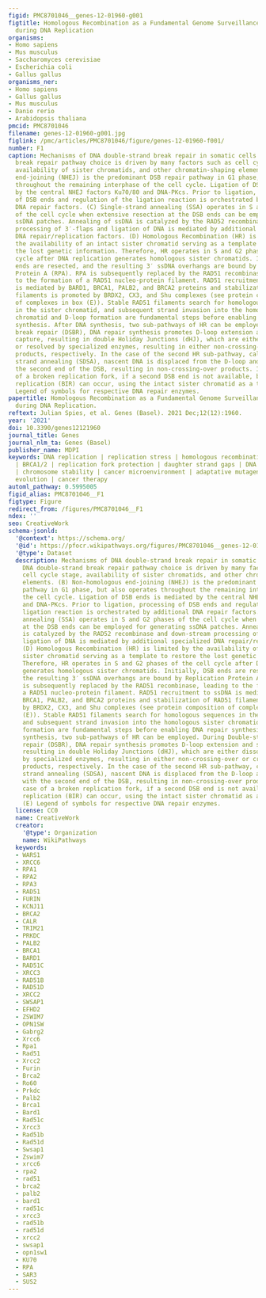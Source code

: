 ```yaml
---
figid: PMC8701046__genes-12-01960-g001
figtitle: Homologous Recombination as a Fundamental Genome Surveillance Mechanism
  during DNA Replication
organisms:
- Homo sapiens
- Mus musculus
- Saccharomyces cerevisiae
- Escherichia coli
- Gallus gallus
organisms_ner:
- Homo sapiens
- Gallus gallus
- Mus musculus
- Danio rerio
- Arabidopsis thaliana
pmcid: PMC8701046
filename: genes-12-01960-g001.jpg
figlink: /pmc/articles/PMC8701046/figure/genes-12-01960-f001/
number: F1
caption: Mechanisms of DNA double-strand break repair in somatic cells. (A) DNA double-strand
  break repair pathway choice is driven by many factors such as cell cycle stage,
  availability of sister chromatids, and other chromatin-shaping elements. (B) Non-homologous
  end-joining (NHEJ) is the predominant DSB repair pathway in G1 phase, but also operates
  throughout the remaining interphase of the cell cycle. Ligation of DSB ends is mediated
  by the central NHEJ factors Ku70/80 and DNA-PKcs. Prior to ligation, processing
  of DSB ends and regulation of the ligation reaction is orchestrated by additional
  DNA repair factors. (C) Single-strand annealing (SSA) operates in S and G2 phases
  of the cell cycle when extensive resection at the DSB ends can be employed for generating
  ssDNA patches. Annealing of ssDNA is catalyzed by the RAD52 recombinase and down-stream
  processing of 3′-flaps and ligation of DNA is mediated by additional specialized
  DNA repair/replication factors. (D) Homologous Recombination (HR) is limited by
  the availability of an intact sister chromatid serving as a template to restore
  the lost genetic information. Therefore, HR operates in S and G2 phases of the cell
  cycle after DNA replication generates homologous sister chromatids. Initially, DSB
  ends are resected, and the resulting 3′ ssDNA overhangs are bound by Replication
  Protein A (RPA). RPA is subsequently replaced by the RAD51 recombinase, leading
  to the formation of a RAD51 nucleo-protein filament. RAD51 recruitment to ssDNA
  is mediated by BARD1, BRCA1, PALB2, and BRCA2 proteins and stabilization of RAD51
  filaments is promoted by BRDX2, CX3, and Shu complexes (see protein composition
  of complexes in box (E)). Stable RAD51 filaments search for homologous sequences
  in the sister chromatid, and subsequent strand invasion into the homologous sister
  chromatid and D-loop formation are fundamental steps before enabling DNA repair
  synthesis. After DNA synthesis, two sub-pathways of HR can be employed. During Double-strand
  break repair (DSBR), DNA repair synthesis promotes D-loop extension and second end
  capture, resulting in double Holiday Junctions (dHJ), which are either dissolved
  or resolved by specialized enzymes, resulting in either non-crossing-over or crossing-over
  products, respectively. In the case of the second HR sub-pathway, called synthesis-dependent
  strand annealing (SDSA), nascent DNA is displaced from the D-loop and anneals with
  the second end of the DSB, resulting in non-crossing-over products. In the case
  of a broken replication fork, if a second DSB end is not available, break-induced
  replication (BIR) can occur, using the intact sister chromatid as a template. (E)
  Legend of symbols for respective DNA repair enzymes.
papertitle: Homologous Recombination as a Fundamental Genome Surveillance Mechanism
  during DNA Replication.
reftext: Julian Spies, et al. Genes (Basel). 2021 Dec;12(12):1960.
year: '2021'
doi: 10.3390/genes12121960
journal_title: Genes
journal_nlm_ta: Genes (Basel)
publisher_name: MDPI
keywords: DNA replication | replication stress | homologous recombination | RAD51
  | BRCA1/2 | replication fork protection | daughter strand gaps | DNA polymerases
  | chromosome stability | cancer microenvironment | adaptative mutagenesis | cancer
  evolution | cancer therapy
automl_pathway: 0.5995005
figid_alias: PMC8701046__F1
figtype: Figure
redirect_from: /figures/PMC8701046__F1
ndex: ''
seo: CreativeWork
schema-jsonld:
  '@context': https://schema.org/
  '@id': https://pfocr.wikipathways.org/figures/PMC8701046__genes-12-01960-g001.html
  '@type': Dataset
  description: Mechanisms of DNA double-strand break repair in somatic cells. (A)
    DNA double-strand break repair pathway choice is driven by many factors such as
    cell cycle stage, availability of sister chromatids, and other chromatin-shaping
    elements. (B) Non-homologous end-joining (NHEJ) is the predominant DSB repair
    pathway in G1 phase, but also operates throughout the remaining interphase of
    the cell cycle. Ligation of DSB ends is mediated by the central NHEJ factors Ku70/80
    and DNA-PKcs. Prior to ligation, processing of DSB ends and regulation of the
    ligation reaction is orchestrated by additional DNA repair factors. (C) Single-strand
    annealing (SSA) operates in S and G2 phases of the cell cycle when extensive resection
    at the DSB ends can be employed for generating ssDNA patches. Annealing of ssDNA
    is catalyzed by the RAD52 recombinase and down-stream processing of 3′-flaps and
    ligation of DNA is mediated by additional specialized DNA repair/replication factors.
    (D) Homologous Recombination (HR) is limited by the availability of an intact
    sister chromatid serving as a template to restore the lost genetic information.
    Therefore, HR operates in S and G2 phases of the cell cycle after DNA replication
    generates homologous sister chromatids. Initially, DSB ends are resected, and
    the resulting 3′ ssDNA overhangs are bound by Replication Protein A (RPA). RPA
    is subsequently replaced by the RAD51 recombinase, leading to the formation of
    a RAD51 nucleo-protein filament. RAD51 recruitment to ssDNA is mediated by BARD1,
    BRCA1, PALB2, and BRCA2 proteins and stabilization of RAD51 filaments is promoted
    by BRDX2, CX3, and Shu complexes (see protein composition of complexes in box
    (E)). Stable RAD51 filaments search for homologous sequences in the sister chromatid,
    and subsequent strand invasion into the homologous sister chromatid and D-loop
    formation are fundamental steps before enabling DNA repair synthesis. After DNA
    synthesis, two sub-pathways of HR can be employed. During Double-strand break
    repair (DSBR), DNA repair synthesis promotes D-loop extension and second end capture,
    resulting in double Holiday Junctions (dHJ), which are either dissolved or resolved
    by specialized enzymes, resulting in either non-crossing-over or crossing-over
    products, respectively. In the case of the second HR sub-pathway, called synthesis-dependent
    strand annealing (SDSA), nascent DNA is displaced from the D-loop and anneals
    with the second end of the DSB, resulting in non-crossing-over products. In the
    case of a broken replication fork, if a second DSB end is not available, break-induced
    replication (BIR) can occur, using the intact sister chromatid as a template.
    (E) Legend of symbols for respective DNA repair enzymes.
  license: CC0
  name: CreativeWork
  creator:
    '@type': Organization
    name: WikiPathways
  keywords:
  - WARS1
  - XRCC6
  - RPA1
  - RPA2
  - RPA3
  - RAD51
  - FURIN
  - KCNJ11
  - BRCA2
  - CALR
  - TRIM21
  - PRKDC
  - PALB2
  - BRCA1
  - BARD1
  - RAD51C
  - XRCC3
  - RAD51B
  - RAD51D
  - XRCC2
  - SWSAP1
  - EFHD2
  - ZSWIM7
  - OPN1SW
  - Gabrg2
  - Xrcc6
  - Rpa1
  - Rad51
  - Xrcc2
  - Furin
  - Brca2
  - Ro60
  - Prkdc
  - Palb2
  - Brca1
  - Bard1
  - Rad51c
  - Xrcc3
  - Rad51b
  - Rad51d
  - Swsap1
  - Zswim7
  - xrcc6
  - rpa2
  - rad51
  - brca2
  - palb2
  - bard1
  - rad51c
  - xrcc3
  - rad51b
  - rad51d
  - xrcc2
  - swsap1
  - opn1sw1
  - KU70
  - RPA
  - SAR3
  - SUS2
---
```

